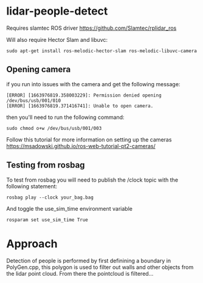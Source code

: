 # lidar-people-detect

Requires slamtec ROS driver https://github.com/Slamtec/rplidar_ros


Will also require Hector Slam and libuvc:

```sudo apt-get install ros-melodic-hector-slam ros-melodic-libuvc-camera```


## Opening camera

if you run into issues with the camera and get the following message: 
```
[ERROR] [1663976819.358003229]: Permission denied opening /dev/bus/usb/001/010
[ERROR] [1663976819.371416741]: Unable to open camera.
```
then you'll need to run the following command:
```
sudo chmod o+w /dev/bus/usb/001/003
```

Follow this tutorial for more information on setting up the cameras https://msadowski.github.io/ros-web-tutorial-pt2-cameras/

## Testing from rosbag
To test from rosbag you will need to publish the /clock topic with the following statement: 
```
rosbag play --clock your_bag.bag
```
And toggle the use_sim_time environment variable 
```
rosparam set use_sim_time True
```

# Approach

Detection of people is performed by first definining a boundary in PolyGen.cpp, this polygon is used to filter out walls and other objects from the lidar point cloud. From there the pointcloud is filtered...